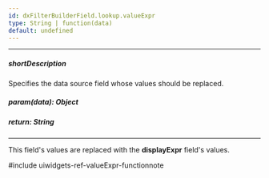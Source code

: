 ```yaml
---
id: dxFilterBuilderField.lookup.valueExpr
type: String | function(data)
default: undefined
---
```

---
##### shortDescription
Specifies the data source field whose values should be replaced.

##### param(data): Object
<!-- Description goes here -->

##### return: String
<!-- Description goes here -->

---
This field's values are replaced with the **displayExpr** field's values.

#include uiwidgets-ref-valueExpr-functionnote